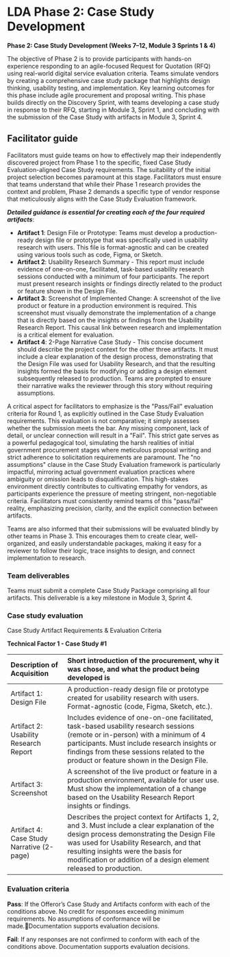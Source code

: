 # LDA Phase 2: Case Study Development 

**Phase 2: Case Study Development (Weeks 7–12, Module 3 Sprints 1 & 4\)**

The objective of Phase 2 is to provide participants with hands-on experience responding to an agile-focused Request for Quotation (RFQ) using real-world digital service evaluation criteria. Teams simulate vendors by creating a comprehensive case study package that highlights design thinking, usability testing, and implementation. Key learning outcomes for this phase include agile procurement and proposal writing. This phase builds directly on the Discovery Sprint, with teams developing a case study in response to their RFQ, starting in Module 3, Sprint 1, and concluding with the submission of the Case Study with artifacts in Module 3, Sprint 4\.

## Facilitator guide

Facilitators must guide teams on how to effectively map their independently discovered project from Phase 1 to the specific, fixed Case Study Evaluation-aligned Case Study requirements. The suitability of the initial project selection becomes paramount at this stage. Facilitators must ensure that teams understand that while their Phase 1 research provides the context and problem, Phase 2 demands a specific type of vendor response that meticulously aligns with the Case Study Evaluation framework.

***Detailed guidance is essential for creating each of the four required artifacts***:

* **Artifact 1**: Design File or Prototype: Teams must develop a production-ready design file or prototype that was specifically used in usability research with users. This file is format-agnostic and can be created using various tools such as code, Figma, or Sketch.  
* **Artifact 2**: Usability Research Summary \- This report must include evidence of one-on-one, facilitated, task-based usability research sessions conducted with a minimum of four participants. The report must present research insights or findings directly related to the product or feature shown in the Design File.  
* **Artifact 3**: Screenshot of Implemented Change: A screenshot of the live product or feature in a production environment is required. This screenshot must visually demonstrate the implementation of a change that is directly based on the insights or findings from the Usability Research Report. This causal link between research and implementation is a critical element for evaluation.  
* **Artifact 4**: 2-Page Narrative Case Study \- This concise document should describe the project context for the other three artifacts. It must include a clear explanation of the design process, demonstrating that the Design File was used for Usability Research, and that the resulting insights formed the basis for modifying or adding a design element subsequently released to production. Teams are prompted to ensure their narrative walks the reviewer through this story without requiring assumptions.

A critical aspect for facilitators to emphasize is the "Pass/Fail" evaluation criteria for Round 1, as explicitly outlined in the Case Study Evaluation requirements. This evaluation is not comparative; it simply assesses whether the submission meets the bar. Any missing component, lack of detail, or unclear connection will result in a "Fail". This strict gate serves as a powerful pedagogical tool, simulating the harsh realities of initial government procurement stages where meticulous proposal writing and strict adherence to solicitation requirements are paramount. The "no assumptions" clause in the Case Study Evaluation framework is particularly impactful, mirroring actual government evaluation practices where ambiguity or omission leads to disqualification. This high-stakes environment directly contributes to cultivating empathy for vendors, as participants experience the pressure of meeting stringent, non-negotiable criteria. Facilitators must consistently remind teams of this "pass/fail" reality, emphasizing precision, clarity, and the explicit connection between artifacts.

Teams are also informed that their submissions will be evaluated blindly by other teams in Phase 3\. This encourages them to create clear, well-organized, and easily understandable packages, making it easy for a reviewer to follow their logic, trace insights to design, and connect implementation to research.

### Team deliverables 
Teams must submit a complete Case Study Package comprising all four artifacts. This deliverable is a key milestone in Module 3, Sprint 4\.

### Case study evaluation
Case Study Artifact Requirements & Evaluation Criteria

**Technical Factor 1 - Case Study #1**

| Description of Acquisition | Short introduction of the procurement, why it was chose, and what the product being developed is |
| :---- | :---- |
| Artifact 1: Design File | A production-ready design file or prototype created for usability research with users. Format-agnostic (code, Figma, Sketch, etc.). |
| Artifact 2: Usability Research Report | Includes evidence of one-on-one facilitated, task-based usability research sessions (remote or in-person) with a minimum of 4 participants. Must include research insights or findings from these sessions related to the product or feature shown in the Design File. |
| Artifact 3: Screenshot | A screenshot of the live product or feature in a production environment, available for user use. Must show the implementation of a change based on the Usability Research Report insights or findings. |
| Artifact 4: Case Study Narrative (2-page) | Describes the project context for Artifacts 1, 2, and 3\. Must include a clear explanation of the design process demonstrating the Design File was used for Usability Research, and that resulting insights were the basis for modification or addition of a design element released to production. |

### Evaluation criteria

**Pass**: If the Offeror’s Case Study and Artifacts conform with each of the conditions above. No credit for responses exceeding minimum requirements. No assumptions of conformance will be made.Documentation supports evaluation decisions.</br>

**Fail**: If any responses are not confirmed to conform with each of the conditions above. Documentation supports evaluation decisions.

